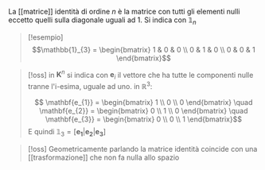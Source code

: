 La [[matrice]] identità di ordine $n$ è la matrice con tutti gli elementi nulli eccetto quelli sulla diagonale uguali ad $1$.
Si indica con $\mathbb{1}_{n}$

>[!esempio]
> $$\mathbb{1}_{3} = \begin{bmatrix} 
>1 & 0 & 0 \\
0 & 1 & 0 \\
0 & 0 & 1
\end{bmatrix}$$



>[!oss]
>in $\mathbf{K}^n$ si indica con $\mathbf{e}_{i}$ il vettore che ha tutte le componenti nulle tranne l'i-esima, uguale ad uno. in $\mathbb{R}^3$:
>
> $$ \mathbf{e_{1}} = \begin{bmatrix}
>1  \\
0 \\
0
>\end{bmatrix}
>\quad
>\mathbf{e_{2}} = \begin{bmatrix}
> 0 \\
1 \\
0
\end{bmatrix} \quad
\mathbf{e_{3}} = \begin{bmatrix}
>0 \\
0 \\
1
\end{bmatrix}$$
E quindi $\mathbb{1}_{3} = [\mathbf{e_{1}} | \mathbf{e_{2}}| \mathbf{e_{3}}]$



>[!oss]
>Geometricamente parlando la matrice identità coincide con una [[trasformazione]] che non fa nulla allo spazio